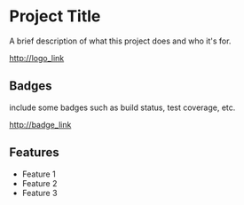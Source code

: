 # Project Title
A brief description of what this project does and who it's for.

<http://logo_link>
## Badges
include some badges such as build status, test coverage, etc.

<http://badge_link>
## Features
- Feature 1
- Feature 2
- Feature 3
